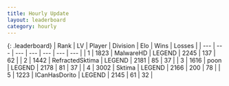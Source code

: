 ```yaml
---
title: Hourly Update
layout: leaderboard
category: hourly
---
```


{: .leaderboard}
| Rank | LV | Player | Division | Elo | Wins | Losses |
| --- | --- | --- | --- | --- | --- | --- |
| <span data-change="0">1</span> | 1823 | <span title="ID: 261794">MalwareHD</span> | LEGEND | <span data-change="0">2245</span> | <span data-change="0">137</span> | <span data-change="0">62</span> |
| <span data-change="0">2</span> | 1442 | <span title="ID: 402846">RefractedSktima</span> | LEGEND | <span data-change="-16">2181</span> | <span data-change="0">85</span> | <span data-change="1">37</span> |
| <span data-change="0">3</span> | 1616 | <span title="ID: 540690">poon</span> | LEGEND | <span data-change="9">2178</span> | <span data-change="1">81</span> | <span data-change="0">37</span> |
| <span data-change="0">4</span> | 3002 | <span title="ID: 353063">Sktima</span> | LEGEND | <span data-change="0">2166</span> | <span data-change="0">200</span> | <span data-change="0">78</span> |
| <span data-change="0">5</span> | 1223 | <span title="ID: 415713">ICanHasDorito</span> | LEGEND | <span data-change="-13">2145</span> | <span data-change="0">61</span> | <span data-change="1">32</span> |